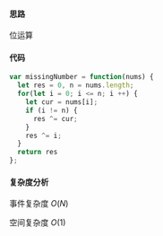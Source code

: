 

#### 思路

位运算

#### 代码

```javascript
var missingNumber = function(nums) {
  let res = 0, n = nums.length;
  for(let i = 0; i <= n; i ++) {
    let cur = nums[i];
    if (i != n) {
      res ^= cur;
    }
    res ^= i;
  }
  return res
};
```

#### 复杂度分析

事件复杂度	$O(N)$

空间复杂度	$O(1)$

